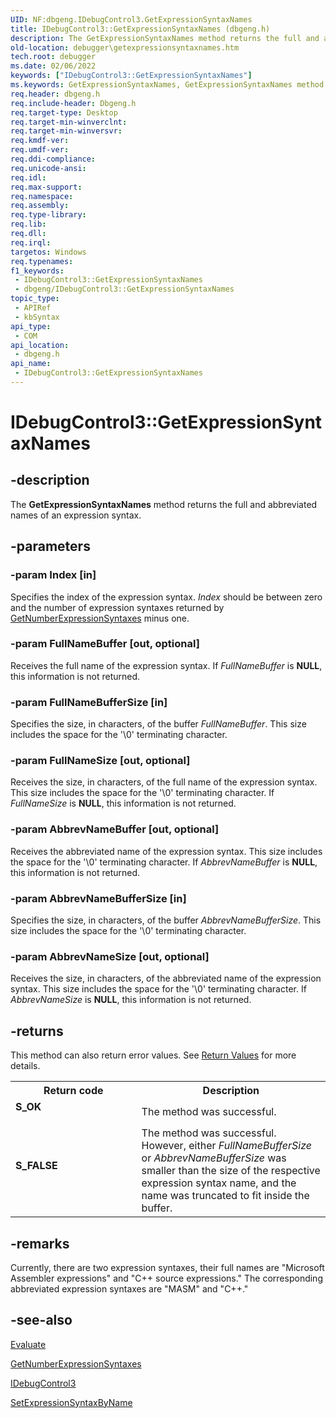 ```yaml
---
UID: NF:dbgeng.IDebugControl3.GetExpressionSyntaxNames
title: IDebugControl3::GetExpressionSyntaxNames (dbgeng.h)
description: The GetExpressionSyntaxNames method returns the full and abbreviated names of an expression syntax.
old-location: debugger\getexpressionsyntaxnames.htm
tech.root: debugger
ms.date: 02/06/2022
keywords: ["IDebugControl3::GetExpressionSyntaxNames"]
ms.keywords: GetExpressionSyntaxNames, GetExpressionSyntaxNames method [Windows Debugging], GetExpressionSyntaxNames method [Windows Debugging],IDebugControl3 interface, IDebugControl3 interface [Windows Debugging],GetExpressionSyntaxNames method, IDebugControl3.GetExpressionSyntaxNames, IDebugControl3::GetExpressionSyntaxNames, IDebugControl_9556ddd4-d38f-4c56-8456-81c12afb177e.xml, dbgeng/IDebugControl3::GetExpressionSyntaxNames, debugger.getexpressionsyntaxnames
req.header: dbgeng.h
req.include-header: Dbgeng.h
req.target-type: Desktop
req.target-min-winverclnt: 
req.target-min-winversvr: 
req.kmdf-ver: 
req.umdf-ver: 
req.ddi-compliance: 
req.unicode-ansi: 
req.idl: 
req.max-support: 
req.namespace: 
req.assembly: 
req.type-library: 
req.lib: 
req.dll: 
req.irql: 
targetos: Windows
req.typenames: 
f1_keywords:
 - IDebugControl3::GetExpressionSyntaxNames
 - dbgeng/IDebugControl3::GetExpressionSyntaxNames
topic_type:
 - APIRef
 - kbSyntax
api_type:
 - COM
api_location:
 - dbgeng.h
api_name:
 - IDebugControl3::GetExpressionSyntaxNames
---
```


# IDebugControl3::GetExpressionSyntaxNames


## -description

The <b>GetExpressionSyntaxNames</b>  method returns the full and abbreviated names of an expression syntax.

## -parameters

### -param Index [in]


Specifies the index of the expression syntax.  <i>Index</i> should be between zero and the number of expression syntaxes returned by <a href="/windows-hardware/drivers/ddi/dbgeng/nf-dbgeng-idebugcontrol3-getnumberexpressionsyntaxes">GetNumberExpressionSyntaxes</a> minus one.

### -param FullNameBuffer [out, optional]


Receives the full name of the expression syntax. If <i>FullNameBuffer</i> is <b>NULL</b>, this information is not returned.

### -param FullNameBufferSize [in]


Specifies the size, in characters, of the buffer <i>FullNameBuffer</i>. This size includes the space for the '\0' terminating character.

### -param FullNameSize [out, optional]


Receives the size, in characters, of the full name of the expression syntax. This size includes the space for the '\0' terminating character. If <i>FullNameSize</i> is <b>NULL</b>, this information is not returned.

### -param AbbrevNameBuffer [out, optional]


Receives the abbreviated name of the expression syntax. This size includes the space for the '\0' terminating character. If <i>AbbrevNameBuffer</i> is <b>NULL</b>, this information is not returned.

### -param AbbrevNameBufferSize [in]


Specifies the size, in characters, of the buffer <i>AbbrevNameBufferSize</i>. This size includes the space for the '\0' terminating character.

### -param AbbrevNameSize [out, optional]


Receives the size, in characters, of the abbreviated name of the expression syntax. This size includes the space for the '\0' terminating character. If <i>AbbrevNameSize</i> is <b>NULL</b>, this information is not returned.

## -returns

This method can also return error values.  See <a href="/windows-hardware/drivers/debugger/hresult-values">Return Values</a> for more details.

<table>
<tr>
<th>Return code</th>
<th>Description</th>
</tr>
<tr>
<td width="40%">
<dl>
<dt><b>S_OK</b></dt>
</dl>
</td>
<td width="60%">
The method was successful.

</td>
</tr>
<tr>
<td width="40%">
<dl>
<dt><b>S_FALSE</b></dt>
</dl>
</td>
<td width="60%">
The method was successful.  However, either <i>FullNameBufferSize</i> or <i>AbbrevNameBufferSize</i> was smaller than the size of the respective expression syntax name, and the name was truncated to fit inside the buffer.

</td>
</tr>
</table>

## -remarks

Currently, there are two expression syntaxes, their full names are "Microsoft Assembler expressions" and "C++ source expressions."  The corresponding abbreviated expression syntaxes are "MASM" and "C++."

## -see-also

<a href="/windows-hardware/drivers/ddi/dbgeng/nf-dbgeng-idebugcontrol3-evaluate">Evaluate</a>



<a href="/windows-hardware/drivers/ddi/dbgeng/nf-dbgeng-idebugcontrol3-getnumberexpressionsyntaxes">GetNumberExpressionSyntaxes</a>



<a href="/windows-hardware/drivers/ddi/dbgeng/nn-dbgeng-idebugcontrol3">IDebugControl3</a>



<a href="/windows-hardware/drivers/ddi/dbgeng/nf-dbgeng-idebugcontrol3-setexpressionsyntaxbyname">SetExpressionSyntaxByName</a>

